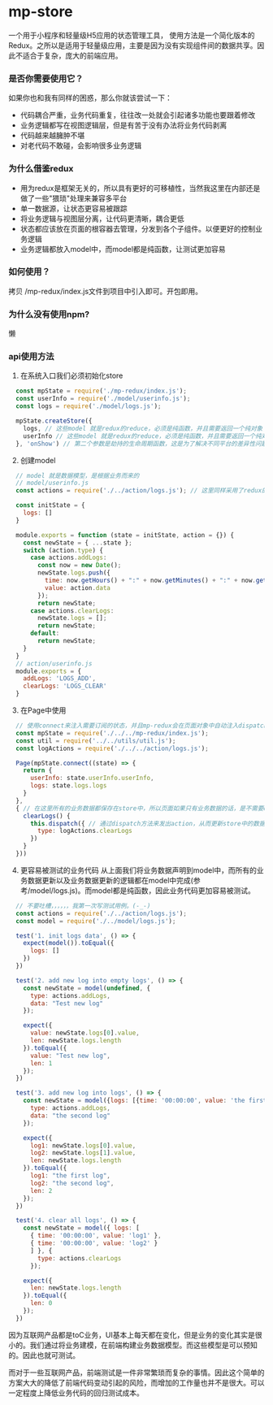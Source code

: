 # mp-store
一个用于小程序和轻量级H5应用的状态管理工具， 使用方法是一个简化版本的Redux。之所以是适用于轻量级应用，主要是因为没有实现组件间的数据共享。因此不适合于复杂，庞大的前端应用。

### 是否你需要使用它？
如果你也和我有同样的困惑，那么你就该尝试一下：
- 代码耦合严重，业务代码重复，往往改一处就会引起诸多功能也要跟着修改
- 业务逻辑都写在视图逻辑层，但是有苦于没有办法将业务代码剥离
- 代码越来越臃肿不堪
- 对老代码不敢碰，会影响很多业务逻辑

### 为什么借鉴redux
- 用为redux是框架无关的，所以具有更好的可移植性，当然我这里在内部还是做了一些"猥琐"处理来兼容多平台
- 单一数据源，让状态更容易被跟踪
- 将业务逻辑与视图层分离，让代码更清晰，耦合更低
- 状态都应该放在页面的根容器去管理，分发到各个子组件。以便更好的控制业务逻辑
- 业务逻辑都放入model中，而model都是纯函数，让测试更加容易

### 如何使用？
拷贝 /mp-redux/index.js文件到项目中引入即可。开包即用。

### 为什么没有使用npm?
懒

### api使用方法

1. 在系统入口我们必须初始化store
```js
  const mpState = require('./mp-redux/index.js');
  const userInfo = require('./model/userinfo.js');
  const logs = require('./model/logs.js');

  mpState.createStore({
    logs, // 这些model 就是redux的reduce，必须是纯函数，并且需要返回一个纯对象
    userInfo // 这些model 就是redux的reduce，必须是纯函数，并且需要返回一个纯对象
  }, 'onShow') // 第二个参数是劫持的生命周期函数，这是为了解决不同平台的差异性问题导致的。后期会考虑优化
```

2. 创建model
```js
  // model 就是数据模型，是根据业务而来的
  // model/userinfo.js
  const actions = require('./../action/logs.js'); // 这里同样采用了redux的action机制

  const initState = {
    logs: []
  }

  module.exports = function (state = initState, action = {}) {
    const newState = { ...state };
    switch (action.type) {
      case actions.addLogs:
        const now = new Date();
        newState.logs.push({
          time: now.getHours() + ":" + now.getMinutes() + ":" + now.getSeconds(),
          value: action.data
        });
        return newState;
      case actions.clearLogs:
        newState.logs = [];
        return newState;
      default:
        return newState;
    }
  }
  // action/userinfo.js
  module.exports = {
    addLogs: 'LOGS_ADD',
    clearLogs: 'LOGS_CLEAR'
  }
```

3. 在Page中使用
```js
  // 使用connect来注入需要订阅的状态，并且mp-redux会在页面对象中自动注入dispatch方法 
  const mpState = require('./../../mp-redux/index.js');
  const util = require('../../utils/util.js');
  const logActions = require('./../../action/logs.js');

  Page(mpState.connect((state) => {
    return {
      userInfo: state.userInfo.userInfo,
      logs: state.logs.logs
    }
  },
  { // 在这里所有的业务数据都保存在store中，所以页面如果只有业务数据的话，是不需要data属性的。
    clearLogs() {
      this.dispatch({ // 通过dispatch方法来发出action，从而更新store中的数据
        type: logActions.clearLogs
      })
    }
  }))
```

4. 更容易被测试的业务代码
从上面我们将业务数据声明到model中，而所有的业务数据更新以及业务数据更新的逻辑都在model中完成(参考/model/logs.js)。而model都是纯函数，因此业务代码更加容易被测试。
```js
  // 不要吐槽，，，，，，我第一次写测试用例。(-_-)
  const actions = require('./../action/logs.js');
  const model = require('./../model/logs.js');

  test('1. init logs data', () => {
    expect(model()).toEqual({
      logs: []
    })
  })

  test('2. add new log into empty logs', () => {
    const newState = model(undefined, {
      type: actions.addLogs,
      data: "Test new log"
    });

    expect({
      value: newState.logs[0].value,
      len: newState.logs.length
    }).toEqual({
      value: "Test new log",
      len: 1
    });
  })

  test('3. add new log into logs', () => {
    const newState = model({logs: [{time: '00:00:00', value: 'the first log'}]}, {
      type: actions.addLogs,
      data: "the second log"
    });

    expect({
      log1: newState.logs[0].value,
      log2: newState.logs[1].value,
      len: newState.logs.length
    }).toEqual({
      log1: "the first log",
      log2: "the second log",
      len: 2
    });
  })

  test('4. clear all logs', () => {
    const newState = model({ logs: [
      { time: '00:00:00', value: 'log1' }, 
      { time: '00:00:00', value: 'log2' }
      ] }, {
        type: actions.clearLogs
      });

    expect({
      len: newState.logs.length
    }).toEqual({
      len: 0
    });
  })
```

因为互联网产品都是toC业务，UI基本上每天都在变化，但是业务的变化其实是很小的。我们通过将业务建模，在前端构建业务数据模型。而这些模型是可以预知的。因此也就可测试。

而对于一些互联网产品，前端测试是一件非常繁琐而复杂的事情。因此这个简单的方案大大的降低了前端代码变动引起的风险，而增加的工作量也并不是很大。可以一定程度上降低业务代码的回归测试成本。
